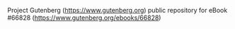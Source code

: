 Project Gutenberg (https://www.gutenberg.org) public repository for
eBook #66828 (https://www.gutenberg.org/ebooks/66828)
